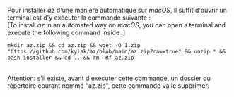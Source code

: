 Pour installer _az_ d'une manière automatique sur _macOS_, il suffit d'ouvrir un terminal est d'y exécuter la commande suivante :<br>
[To install _az_ in an automated way on _macOS_, you can open a terminal and execute the following command inside :]

```
mkdir az.zip && cd az.zip && wget -O 1.zip "https://github.com/kylak/az/blob/main/az.zip?raw=true" && unzip * && bash installer && cd .. && rm -Rf az.zip
```
<br>
Attention: s'il existe, avant d'exécuter cette commande, un dossier du répertoire courant nommé "az.zip", cette commande va le supprimer.
